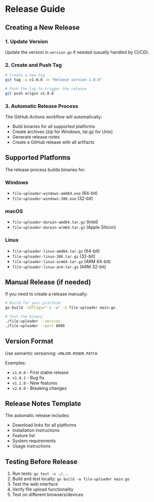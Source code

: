# Release Guide

## Creating a New Release

### 1. Update Version
Update the version in `version.go` if needed (usually handled by CI/CD).

### 2. Create and Push Tag
```bash
# Create a new tag
git tag -a v1.0.0 -m "Release version 1.0.0"

# Push the tag to trigger the release
git push origin v1.0.0
```

### 3. Automatic Release Process
The GitHub Actions workflow will automatically:
- Build binaries for all supported platforms
- Create archives (zip for Windows, tar.gz for Unix)
- Generate release notes
- Create a GitHub release with all artifacts

## Supported Platforms

The release process builds binaries for:

### Windows
- `file-uploader-windows-amd64.exe` (64-bit)
- `file-uploader-windows-386.exe` (32-bit)

### macOS
- `file-uploader-darwin-amd64.tar.gz` (Intel)
- `file-uploader-darwin-arm64.tar.gz` (Apple Silicon)

### Linux
- `file-uploader-linux-amd64.tar.gz` (64-bit)
- `file-uploader-linux-386.tar.gz` (32-bit)
- `file-uploader-linux-arm64.tar.gz` (ARM 64-bit)
- `file-uploader-linux-arm.tar.gz` (ARM 32-bit)

## Manual Release (if needed)

If you need to create a release manually:

```bash
# Build for your platform
go build -ldflags="-s -w" -o file-uploader main.go

# Test the binary
./file-uploader --version
./file-uploader --port 8080
```

## Version Format

Use semantic versioning: `vMAJOR.MINOR.PATCH`

Examples:
- `v1.0.0` - First stable release
- `v1.0.1` - Bug fix
- `v1.1.0` - New features
- `v2.0.0` - Breaking changes

## Release Notes Template

The automatic release includes:
- Download links for all platforms
- Installation instructions
- Feature list
- System requirements
- Usage instructions

## Testing Before Release

1. Run tests: `go test -v ./...`
2. Build and test locally: `go build -o file-uploader main.go`
3. Test the web interface
4. Verify file upload functionality
5. Test on different browsers/devices
